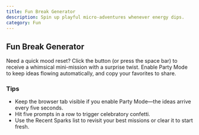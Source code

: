 ```yaml
---
title: Fun Break Generator
description: Spin up playful micro-adventures whenever energy dips.
category: Fun
---
```


## Fun Break Generator

Need a quick mood reset? Click the button (or press the space bar) to receive a whimsical mini-mission with a surprise twist. Enable Party Mode to keep ideas flowing automatically, and copy your favorites to share.

### Tips

- Keep the browser tab visible if you enable Party Mode—the ideas arrive every five seconds.
- Hit five prompts in a row to trigger celebratory confetti.
- Use the Recent Sparks list to revisit your best missions or clear it to start fresh.
